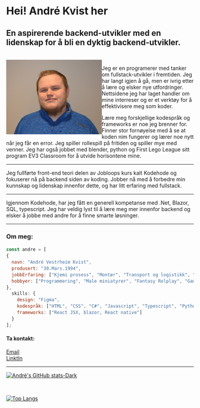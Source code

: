 
<h1>Hei! André Kvist her</h1>


<h2>En aspirerende backend-utvikler med en lidenskap for å bli en dyktig backend-utvikler.</h2><br>

<img align='left' src="/img/meg.JPG" height="200vh">
<p>Jeg er en programerer med tanker om fullstack-utvikler i fremtiden. Jeg har langt igjen å gå, men er ivrig etter å lære og elsker nye utfordringer. Nettsidene jeg har laget handler om mine interreser og er et verktøy for å effektivisere meg som koder.</p>
 <p>Lære meg forskjellige kodespråk og frameworks er noe jeg brenner for.
Finner stor fornøyelse med å se at koden nim fungerer og lærer noe nytt når jeg får en error. Jeg spiller rollespill på fritiden og spiller mye med venner. Jeg har også jobbet med blender, python og First Lego League sitt program EV3 Classroom for å utvide horisontene mine.</p>

<hr>
<p>Jeg fullførte front-end teori delen av Jobloops kurs kalt Kodehode og fokuserer nå på backend siden av koding. Jobber nå med å forbedre min kunnskap og lidenskap innenfor dette, og har litt erfaring med fullstack.</p>
<hr>
<p>Igjennom Kodehode, har jeg fått en generell kompetanse med .Net, Blazor, SQL, typescript. Jeg har veldig lyst til å lære meg mer innenfor backend og elsker å jobbe med andre for å finne smarte løsninger.</p>

<hr>
<h3>Om meg:</h3>

```js
const andre = [
{
  navn: "André Vestrheim Kvist",
  produsert: "30.Mars.1994",
  jobbErfaring: ["Kjemi prosess", "Montør", "Transport og logistikk", "Butikkmedarbeider", "Operatør"],
  hobbyer: ["Programmering", "Male miniatyrer", "Fantasy Rolplay", "Gaming","3D modelering i blender"],
},
  skills: {
    design: "Figma",
    kodespråk: ["HTML", "CSS", "C#", "Javascript", "Typescript", "Python", "RenPy"],
    frameworks: ["React JSX, blazor, React native"]
  }
];

```


<h4>Ta kontakt:</h4>

[Email](mailto:vestrheim-kvist@hotmail.com)<br>
[LinktIn](https://www.linkedin.com/in/andr%C3%A9-vestrheim-kvist-959510280/)
<hr>

[![André's GitHub stats-Dark](https://github-readme-stats.vercel.app/api?username=AndreK-B06&show_icons=true&theme=dark#gh-dark-mode-only)](https://github.com/AndreK-B06/github-readme-stats#gh-dark-mode-only)

<br>

[![Top Langs](https://github-readme-stats.vercel.app/api/top-langs/?username=AndreK-B06&cache_bust=true&theme=dark#gh-dark-mode-only)](https://github.com/AndreK-B06/github-readme-stats#gh-dark-mode-only#count-10)
